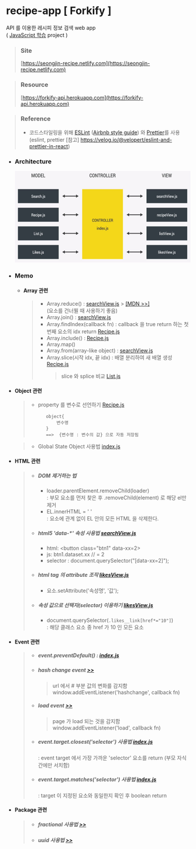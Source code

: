 # recipe-app [ Forkify ]

API 를 이용한 레시피 정보 검색 web app  
( [JavaScript 학습]() project )

> ### Site
>
> [https://seongjin-recipe.netlify.com](https://seongjin-recipe.netlify.com)

> ### Resource
>
> [https://forkify-api.herokuapp.com](https://forkify-api.herokuapp.com)

> ### Reference
>
> - 코드스타일링을 위해 [ESLint](https://eslint.org/) ([Airbnb style guide](https://github.com/airbnb/javascript)) 와 [Prettier](https://prettier.io/docs/en/install.html)를 사용  
>   (eslint, prettier [참고] https://velog.io/@velopert/eslint-and-prettier-in-react)

- ### Architecture

  <img src="./ref/architecture.JPG" alt="App-architecture" height=250px></img>

- ### Memo

  - #### Array 관련

    > - Array.reduce() : [searchView.js]() > [[MDN >>]](https://developer.mozilla.org/ko/docs/Web/JavaScript/Reference/Global_Objects/Array/Reduce)  
    >   (요소를 건너뛸 때 사용하기 좋음)
    > - Array.join() : [searchView.js]()
    > - Array.findIndex(callback fn) : callback 을 true return 하는 첫 번째 요소의 idx return [Recipe.js]()
    > - Array.include() : [Recipe.js]()
    > - Array.map()
    > - Array.from(array-like object) : [searchView.js]()
    > - Array.slice(시작 idx, 끝 idx) : 배열 분리하여 새 배열 생성 [Recipe.js]()
    >   > slice 와 splice 비교 [List.js]()

* #### Object 관련

  > - property 를 변수로 선언하기 [Recipe.js]()
  >
  >   ```
  >      object{
  >          변수명
  >      }
  >      ==>  {변수명 : 변수의 값} 으로 자동 저장됨
  >   ```

  > - Global State Object 사용법 [index.js]()

* #### HTML 관련

  > - ##### DOM 제거하는 법
  >   - loader.parentElement.removeChild(loader)  
  >     : 부모 요소를 먼저 찾은 후 .removeChild(element) 로 해당 el만 제거
  >   - EL.innerHTML = ' '  
  >     : 요소에 관계 없이 EL 안의 모든 HTML 을 삭제한다.
  > - ##### html5 'data-\*' 속성 사용법 [searchView.js]()
  >   - html: \<button class="btn1" data-xx=2>
  >   - js: btn1.dataset.xx // = 2
  >   - selector : document.querySelector("[data-xx=2]");
  > - ##### html tag 의 attribute 조작 [likesView.js]()
  >   - 요소.setAttribute('속성명', '값');
  > - ##### 속성 값으로 선택자(selector) 이용하기 [likesView.js]()
  >   - document.querySelector(`.likes__link[href*="10"]`)  
  >     : 해당 클래스 요소 중 href 가 10 인 모든 요소

* #### Event 관련

  > - ##### event.preventDefault() : [index.js]()
  > - ##### hash change event [>>]()
  >   > url 에서 # 부분 값의 변화를 감지함  
  >   > window.addEventListener('hashchange', callback fn)
  > - ##### load event [>>]()
  >   > page 가 load 되는 것을 감지함  
  >   > window.addEventListener('load', callback fn)
  > - ##### event.target.closest('selector') 사용법 [index.js]()
  >   : event target 에서 가장 가까운 'selector' 요소를 return (부모 자식 간에만 서치함)
  > - ##### event.target.matches('selector') 사용법 [index.js]()
  >   : target 이 지정된 요소와 동일한지 확인 후 boolean return

* #### Package 관련

  > - ##### fractional 사용법 [>>]()
  > - ##### uuid 사용법 [>>]()
